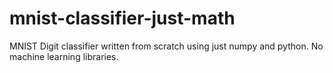 # mnist-classifier-just-math
MNIST Digit classifier written from scratch using just numpy and python. No machine learning libraries.
